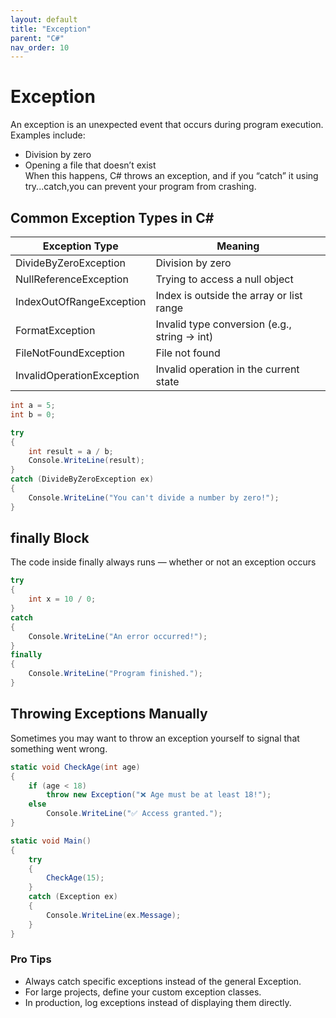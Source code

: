 ```yaml
---
layout: default
title: "Exception"
parent: "C#"
nav_order: 10
---
```


# Exception  
An exception is an unexpected event that occurs during program execution. Examples include:  
- Division by zero
- Opening a file that doesn’t exist  
When this happens, C# throws an exception, and if you “catch” it using try...catch,you can prevent your program from crashing.  

## Common Exception Types in C#

| Exception Type              | Meaning                                      |
|-----------------------------|----------------------------------------------|
| DivideByZeroException       | Division by zero                             |
| NullReferenceException      | Trying to access a null object               |
| IndexOutOfRangeException    | Index is outside the array or list range     |
| FormatException             | Invalid type conversion (e.g., string → int) |
| FileNotFoundException       | File not found                               |
| InvalidOperationException   | Invalid operation in the current state       |

```csharp
int a = 5;
int b = 0;

try
{
    int result = a / b;
    Console.WriteLine(result);
}
catch (DivideByZeroException ex)
{
    Console.WriteLine("You can't divide a number by zero!");
}
```

## finally Block  
The code inside finally always runs — whether or not an exception occurs  

```csharp
try
{
    int x = 10 / 0;
}
catch
{
    Console.WriteLine("An error occurred!");
}
finally
{
    Console.WriteLine("Program finished.");
}
```

## Throwing Exceptions Manually  
Sometimes you may want to throw an exception yourself to signal that something went wrong.  

```csharp
static void CheckAge(int age)
{
    if (age < 18)
        throw new Exception("❌ Age must be at least 18!");
    else
        Console.WriteLine("✅ Access granted.");
}

static void Main()
{
    try
    {
        CheckAge(15);
    }
    catch (Exception ex)
    {
        Console.WriteLine(ex.Message);
    }
}
```

### Pro Tips  
- Always catch specific exceptions instead of the general Exception.
- For large projects, define your custom exception classes.  
- In production, log exceptions instead of displaying them directly.
